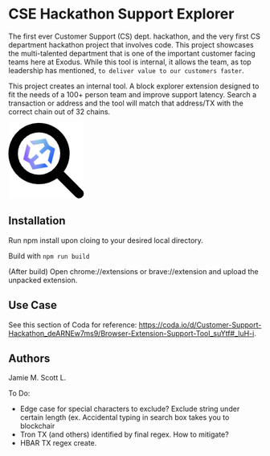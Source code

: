 # CSE Hackathon Support Explorer 

The first ever Customer Support (CS) dept. hackathon, and the very first CS department hackathon project that involves code. This project showcases the multi-talented department that is one of the important customer facing teams here at Exodus. While this tool is internal, it allows the team, as top leadership has mentioned, `to deliver value to our customers faster`.

This project creates an internal tool. A block explorer extension designed to fit the needs of a 100+ person team and improve support latency. Search a transaction or address and the tool will match that address/TX with the correct chain out of 32 chains. 


![Support Explorer Icon](https://github.com/AngelLozan/Block-Explorer-Hackathon-Idea-2/blob/main/public/SearchExo.png?raw=true)

## Installation

Run npm install upon cloing to your desired local directory.

Build with `npm run build`

(After build) Open chrome://extensions or brave://extension and upload the unpacked extension. 

## Use Case

See this section of Coda for reference: https://coda.io/d/Customer-Support-Hackathon_deARNEw7ms9/Browser-Extension-Support-Tool_suYtf#_luH-i.


## Authors

Jamie M.
Scott L. 

To Do: 

- Edge case for special characters to exclude? Exclude string under certain length (ex. Accidental typing in search box takes you to blockchair
- Tron TX (and others) identified by final regex. How to mitigate? 
- HBAR TX regex create.
